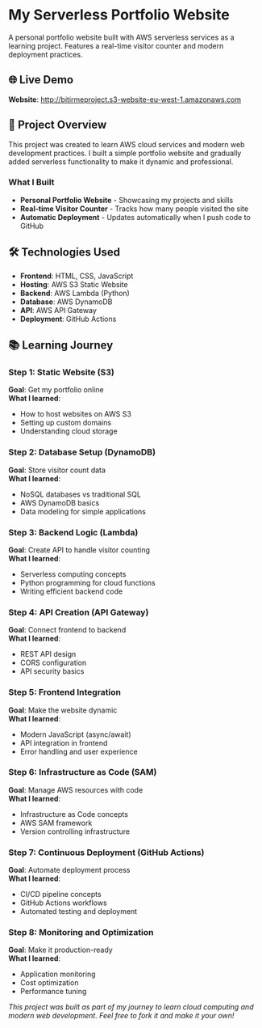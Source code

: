 # My Serverless Portfolio Website

A personal portfolio website built with AWS serverless services as a learning project. Features a real-time visitor counter and modern deployment practices.

## 🌐 Live Demo

**Website**: http://bitirmeproject.s3-website-eu-west-1.amazonaws.com

## 🎯 Project Overview

This project was created to learn AWS cloud services and modern web development practices. I built a simple portfolio website and gradually added serverless functionality to make it dynamic and professional.

### What I Built

- **Personal Portfolio Website** - Showcasing my projects and skills
- **Real-time Visitor Counter** - Tracks how many people visited the site
- **Automatic Deployment** - Updates automatically when I push code to GitHub

## 🛠️ Technologies Used

- **Frontend**: HTML, CSS, JavaScript
- **Hosting**: AWS S3 Static Website
- **Backend**: AWS Lambda (Python)
- **Database**: AWS DynamoDB
- **API**: AWS API Gateway
- **Deployment**: GitHub Actions

## 📚 Learning Journey

### Step 1: Static Website (S3)
**Goal**: Get my portfolio online  
**What I learned**: 
- How to host websites on AWS S3
- Setting up custom domains
- Understanding cloud storage

### Step 2: Database Setup (DynamoDB)
**Goal**: Store visitor count data  
**What I learned**:
- NoSQL databases vs traditional SQL
- AWS DynamoDB basics
- Data modeling for simple applications

### Step 3: Backend Logic (Lambda)
**Goal**: Create API to handle visitor counting  
**What I learned**:
- Serverless computing concepts
- Python programming for cloud functions
- Writing efficient backend code

### Step 4: API Creation (API Gateway)
**Goal**: Connect frontend to backend  
**What I learned**:
- REST API design
- CORS configuration
- API security basics

### Step 5: Frontend Integration
**Goal**: Make the website dynamic  
**What I learned**:
- Modern JavaScript (async/await)
- API integration in frontend
- Error handling and user experience

### Step 6: Infrastructure as Code (SAM)
**Goal**: Manage AWS resources with code  
**What I learned**:
- Infrastructure as Code concepts
- AWS SAM framework
- Version controlling infrastructure

### Step 7: Continuous Deployment (GitHub Actions)
**Goal**: Automate deployment process  
**What I learned**:
- CI/CD pipeline concepts
- GitHub Actions workflows
- Automated testing and deployment

### Step 8: Monitoring and Optimization
**Goal**: Make it production-ready  
**What I learned**:
- Application monitoring
- Cost optimization
- Performance tuning





*This project was built as part of my journey to learn cloud computing and modern web development. Feel free to fork it and make it your own!*
